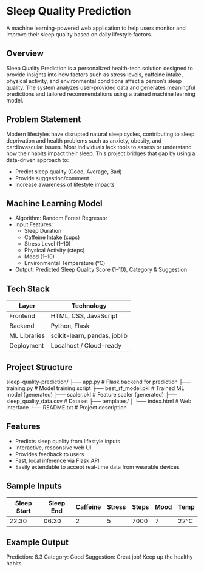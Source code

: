 
Sleep Quality Prediction
========================

A machine learning-powered web application to help users monitor and improve their sleep quality based on daily lifestyle factors.

Overview
--------

Sleep Quality Prediction is a personalized health-tech solution designed to provide insights into how factors such as stress levels, caffeine intake, physical activity, and environmental conditions affect a person’s sleep quality. The system analyzes user-provided data and generates meaningful predictions and tailored recommendations using a trained machine learning model.

Problem Statement
-----------------

Modern lifestyles have disrupted natural sleep cycles, contributing to sleep deprivation and health problems such as anxiety, obesity, and cardiovascular issues. Most individuals lack tools to assess or understand how their habits impact their sleep. This project bridges that gap by using a data-driven approach to:

- Predict sleep quality (Good, Average, Bad)
- Provide suggestion/comment
- Increase awareness of lifestyle impacts

Machine Learning Model
----------------------

- Algorithm: Random Forest Regressor
- Input Features:
  - Sleep Duration
  - Caffeine Intake (cups)
  - Stress Level (1–10)
  - Physical Activity (steps)
  - Mood (1–10)
  - Environmental Temperature (°C)
- Output: Predicted Sleep Quality Score (1–10), Category & Suggestion

Tech Stack
----------

Layer         | Technology
------------- | ---------------------------
Frontend      | HTML, CSS, JavaScript
Backend       | Python, Flask
ML Libraries  | scikit-learn, pandas, joblib
Deployment    | Localhost / Cloud-ready

Project Structure
-----------------

sleep-quality-prediction/
├── app.py                 # Flask backend for prediction
├── training.py            # Model training script
├── best_rf_model.pkl      # Trained ML model (generated)
├── scaler.pkl             # Feature scaler (generated)
├── sleep_quality_data.csv # Dataset
├── templates/
│   └── index.html         # Web interface
└── README.txt             # Project description


Features
--------

- Predicts sleep quality from lifestyle inputs
- Interactive, responsive web UI
- Provides feedback to users
- Fast, local inference via Flask API
- Easily extendable to accept real-time data from wearable devices

Sample Inputs
-------------

Sleep Start | Sleep End | Caffeine | Stress | Steps  | Mood  | Temp
----------- | ----------|----------|--------|--------|------|------
22:30       | 06:30     | 2        | 5      | 7000   | 7    | 22°C

Example Output
--------------

Prediction: 8.3
Category: Good
Suggestion: Great job! Keep up the healthy habits.


